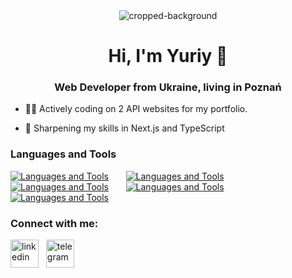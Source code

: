 <div align="center">
    <img src="https://github.com/ytsipak/ytsipak/assets/122310792/6b259834-c476-4c08-b264-57a30cba4a4a" alt="cropped-background">
</div>

<h1 align="center">Hi, I'm  Yuriy 👋</h1>
<h3 align="center">Web Developer from Ukraine, living in Poznań</h3>

- 👨‍💻 Actively coding on 2 API websites for my portfolio.

- 🚀 Sharpening my skills in Next.js and TypeScript

### Languages and Tools
[![Languages and Tools](https://skillicons.dev/icons?i=html,css)](https://skillicons.dev) &nbsp;&nbsp;&nbsp;&nbsp;&nbsp; [![Languages and Tools](https://skillicons.dev/icons?i=js,ts)](https://skillicons.dev) &nbsp;&nbsp;&nbsp;&nbsp;&nbsp; [![Languages and Tools](https://skillicons.dev/icons?i=react,next)](https://skillicons.dev) &nbsp;&nbsp;&nbsp;&nbsp;&nbsp; [![Languages and Tools](https://skillicons.dev/icons?i=tailwind,scss)](https://skillicons.dev) &nbsp;&nbsp;&nbsp;&nbsp;&nbsp; [![Languages and Tools](https://skillicons.dev/icons?i=figma,photoshop)](https://skillicons.dev)
<br/>

<h3 align="left">Connect with me:</h3>
    <p align="left">
        <a href="https://linkedin.com/in/ytsipak" target="blank"><img align="center" src="https://skillicons.dev/icons?i=linkedin" alt="linkedin" height="45" width="45" /></a> &nbsp;
        <a href="https://t.me/ytsipak" target="blank"><img align="center" src="https://www.vectorlogo.zone/logos/telegram/telegram-icon.svg" alt="telegram" height="45" width="45" /></a>
    </p>
